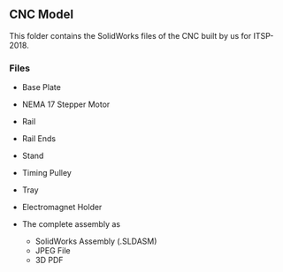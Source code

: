 ## CNC Model
This folder contains the SolidWorks files of the CNC built by us for ITSP-2018.

### Files
- Base Plate
- NEMA 17 Stepper Motor
- Rail
- Rail Ends
- Stand
- Timing Pulley
- Tray
- Electromagnet Holder

- The complete assembly as
  - SolidWorks Assembly (.SLDASM)
  - JPEG File
  - 3D PDF
